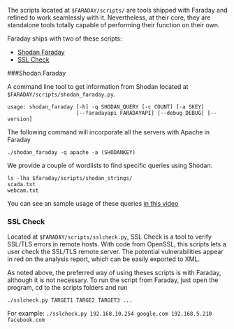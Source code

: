The scripts located at `$FARADAY/scripts/` are tools shipped with Faraday and refined to work seamlessly with it. Nevertheless, at their core, they are standalone tools totally capable of performing their function on their own. 

Faraday ships with two of these scripts:

* [Shodan Faraday](#shodan)
* [SSL Check](#sslcheck)

<a name="shodan"></a>
###Shodan Faraday

A command line tool to get information from Shodan located at `$FARADAY/scripts/shodan_faraday.py`. 

```
usage: shodan_faraday [-h] -q SHODAN_QUERY [-c COUNT] [-a SKEY]
                      [--faradayapi FARADAYAPI] [--debug DEBUG] [--version]
```

The following command will incorporate all the servers with Apache in Faraday

```
./shodan_faraday -q apache -a (SHODANKEY)
```

We provide a couple of wordlists to find specific queries using Shodan.
```
ls -lha $faraday/scripts/shodan_strings/
scada.txt
webcam.txt 
```

You can see an sample usage of these queries [in this video](https://www.youtube.com/watch?v=6_PM_jKkVNI)

<a name="sslcheck"></a>
### SSL Check

Located at `$FARADAY/scripts/sslcheck.py`, SSL Check is a tool to verify SSL/TLS errors in remote hosts. With code from OpenSSL, this scripts lets a user check the SSL/TLS remote server. The potential vulnerabilities appear in red on the analysis report, which can be easily exported to XML. 

As noted above, the preferred way of using theses scripts is with Faraday, although it is not necessary. To run the script from Faraday, just open the program, cd to the scripts folders and run 

```
./sslcheck.py TARGET1 TARGE2 TARGET3 ...
```

For example: ```./sslcheck.py 192.168.10.254 google.com 192.168.5.210 facebook.com ```

<a name="wcscan"></a>